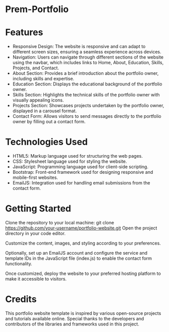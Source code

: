 # Prem-Portfolio

# Features
- Responsive Design:  The website is responsive and can adapt to different screen sizes, ensuring a seamless experience across devices.
- Navigation: Users can navigate through different sections of the website using the navbar, which includes links to Home, About, Education, Skills, Projects, and Contact.
- About Section: Provides a brief introduction about the portfolio owner, including skills and expertise.
- Education Section: Displays the educational background of the portfolio owner.
- Skills Section: Highlights the technical skills of the portfolio owner with visually appealing icons.
- Projects Section: Showcases projects undertaken by the portfolio owner, displayed in a carousel format.
- Contact Form: Allows visitors to send messages directly to the portfolio owner by filling out a contact form.

# Technologies Used
- HTML5: Markup language used for structuring the web pages.
- CSS: Stylesheet language used for styling the website.
- JavaScript: Programming language used for client-side scripting.
- Bootstrap: Front-end framework used for designing responsive and mobile-first websites.
- EmailJS: Integration used for handling email submissions from the contact form.

# Getting Started
Clone the repository to your local machine:
git clone https://github.com/your-username/portfolio-website.git
Open the project directory in your code editor.

Customize the content, images, and styling according to your preferences.

Optionally, set up an EmailJS account and configure the service and template IDs in the JavaScript file (index.js) to enable the contact form functionality.

Once customized, deploy the website to your preferred hosting platform to make it accessible to visitors.

# Credits
This portfolio website template is inspired by various open-source projects and tutorials available online. Special thanks to the developers and contributors of the libraries and frameworks used in this project.
